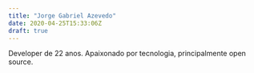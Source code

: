 ```yaml
---
title: "Jorge Gabriel Azevedo"
date: 2020-04-25T15:33:06Z
draft: true
---
```


Developer de 22 anos. Apaixonado por tecnologia, principalmente open source.